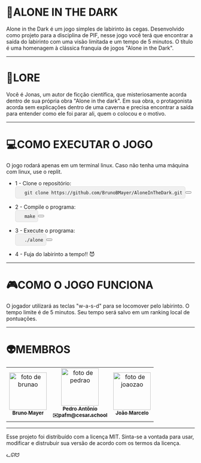 # 👻ALONE IN THE DARK

Alone in the Dark é um jogo simples de labirinto às cegas. Desenvolvido como projeto para a disciplina de PIF, nesse jogo você terá que encontrar a saída do labirinto com uma visão limitada e um tempo de 5 minutos. O título é uma homenagem à clássica franquia de jogos "Alone in the Dark".

---

# 📖LORE

Você é Jonas, um autor de ficção científica, que misteriosamente acorda dentro de sua própria obra "Alone in the dark". Em sua obra, o protagonista acorda sem explicações dentro de uma caverna e precisa encontrar a saída para entender como ele foi parar ali, quem o colocou e o motivo.

---

# 💻COMO EXECUTAR O JOGO

O jogo rodará apenas em um terminal linux. Caso não tenha uma máquina com linux, use o replit.

- 1 - Clone o repositório:
  <div style="display: flex; align-items: center;">
  <pre style="margin: 0; padding: 0.5em; background: #f0f0f0; border: 1px solid #ddd; border-radius: 5px;">
    <code id="repo-url">git clone https://github.com/BrunoBMayer/AloneInTheDark.git</code>
  </pre>
  <button onclick="copyToClipboard('repo-url')"></button
</div>

  
- 2 - Compile o programa:
  <div style="display: flex; align-items: center;">
  <pre style="margin: 0; padding: 0.5em; background: #f0f0f0; border: 1px solid #ddd; border-radius: 5px;">
    <code id="make-command">make</code>
  </pre>
  <button onclick="copyToClipboard('make-command')"></button>
</div>

  
- 3 - Execute o programa:
  <div style="display: flex; align-items: center;">
  <pre style="margin: 0; padding: 0.5em; background: #f0f0f0; border: 1px solid #ddd; border-radius: 5px;">
    <code id="run-command">./alone</code>
  </pre>
  <button onclick="copyToClipboard('run-command')"></button>
</div>

  
- 4 - Fuja do labirinto a tempo!! 😈

---

# 🎮COMO O JOGO FUNCIONA

O jogador utilizará as teclas "w-a-s-d" para se locomover pelo labirinto. O tempo limite é de 5 minutos. Seu tempo será salvo em um ranking local de pontuações.

---

# 👽MEMBROS

<table>
  <tr>
    <td align="center"><a href="https://github.com/BrunoBMayer"><img src="https://avatars.githubusercontent.com/BrunoBMayer" width="100px;" alt="foto de brunao"/><br><sub><b>Bruno Mayer</b></sub></a></td>
    <td align="center"><a href="https://github.com/lovepxdro"><img src="https://avatars.githubusercontent.com/lovepxdro" width="100px;" alt="foto de pedrao"/><br><sub><b>Pedro Antônio</b><br><b>✉️pafm@cesar.school</b></sub></a></td>
    <td align="center"><a href="https://github.com/the-lazy-programmer"><img src="https://avatars.githubusercontent.com/the-lazy-programmer" width="100px;" alt="foto de joaozao"/><br><sub><b>João Marcelo</b></sub></a></td>
  </tr>
</table>

---

Esse projeto foi distribuído com a licença MIT. Sinta-se a vontada para usar, modificar e distrubuir sua versão de acordo com os termos da licença.


ᓚᘏᗢ
